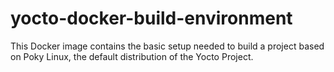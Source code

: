 # yocto-docker-build-environment

This Docker image contains the basic setup needed to build a project based on Poky Linux, the default distribution of the Yocto Project. 
